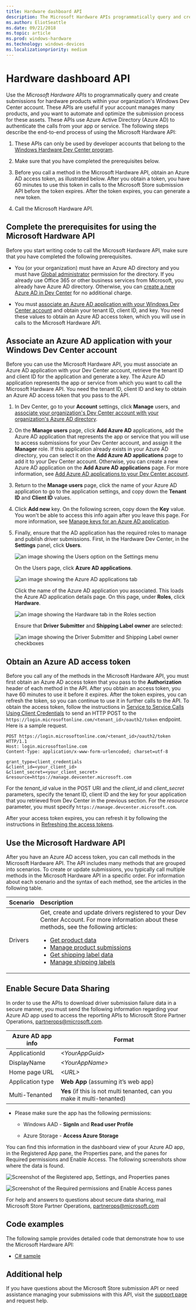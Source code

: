 ```yaml
---
title: Hardware dashboard API
description: The Microsoft Hardware APIs programmatically query and create submissions for hardware products within your organization's Windows Dev Center account.
ms.author: EliotSeattle
ms.date: 09/21/2018
ms.topic: article
ms.prod: windows-hardware
ms.technology: windows-devices
ms.localizationpriority: medium
---
```


# Hardware dashboard API

Use the *Microsoft Hardware APIs* to programmatically query and create submissions for hardware products within your organization's Windows Dev Center account. These APIs are useful if your account manages many products, and you want to automate and optimize the submission process for these assets. These APIs use Azure Active Directory (Azure AD) to authenticate the calls from your app or service.
The following steps describe the end-to-end process of using the Microsoft Hardware API:

1. These APIs can only be used by developer accounts that belong to the [Windows Hardware Dev Center program](https://msdn.microsoft.com/windows/hardware/drivers/dashboard/get-started-with-the-hardware-dashboard).

2. Make sure that you have completed the prerequisites below.

3. Before you call a method in the Microsoft Hardware API, obtain an Azure AD access token, as illustrated below. After you obtain a token, you have 60 minutes to use this token in calls to the Microsoft Store submission API before the token expires. After the token expires, you can generate a new token.

4. Call the Microsoft Hardware API.

## Complete the prerequisites for using the Microsoft Hardware API

Before you start writing code to call the Microsoft Hardware API, make sure that you have completed the following prerequisites.

* You (or your organization) must have an Azure AD directory and you must have [Global administrator](http://go.microsoft.com/fwlink/?LinkId=746654)  permission for the directory. If you already use Office 365 or other business services from Microsoft, you already have Azure AD directory. Otherwise, you can [create a new Azure AD in Dev Center](https://docs.microsoft.com/en-us/windows/uwp/publish/associate-azure-ad-with-dev-center#create-a-brand-new-azure-ad-to-associate-with-your-dev-center-account) for no additional charge.

* You must [associate an Azure AD application with your Windows Dev Center account](https://docs.microsoft.com/en-us/windows/uwp/monetize/create-and-manage-submissions-using-windows-store-services#associate-an-azure-ad-application-with-your-windows-dev-center-account) and obtain your tenant ID, client ID, and key. You need these values to obtain an Azure AD access token, which you will use in calls to the Microsoft Hardware API.

## Associate an Azure AD application with your Windows Dev Center account

Before you can use the Microsoft Hardware API, you must associate an Azure AD application with your Dev Center account, retrieve the tenant ID and client ID for the application and generate a key. The Azure AD application represents the app or service from which you want to call the Microsoft Hardware API. You need the tenant ID, client ID and key to obtain an Azure AD access token that you pass to the API.

1. In Dev Center, go to your **Account** settings, click **Manage** users, and [associate your organization's Dev Center account with your organization's Azure AD directory](https://docs.microsoft.com/en-us/windows/uwp/publish/associate-azure-ad-with-dev-center).
2. On the **Manage users** page, click **Add Azure AD** applications, add the Azure AD application that represents the app or service that you will use to access submissions for your Dev Center account, and assign it the **Manager** role. If this application already exists in your Azure AD directory, you can select it on the **Add Azure AD applications** page to add it to your Dev Center account. Otherwise, you can create a new Azure AD application on the **Add Azure AD applications** page. For more information, see [Add Azure AD applications to your Dev Center account](https://docs.microsoft.com/en-us/windows/uwp/publish/add-users-groups-and-azure-ad-applications#azure-ad-applications).

3. Return to the **Manage users** page, click the name of your Azure AD application to go to the application settings, and copy down the **Tenant ID** and **Client ID** values.

4. Click **Add new** key. On the following screen, copy down the **Key** value. You won't be able to access this info again after you leave this page. For more information, see [Manage keys for an Azure AD application](https://docs.microsoft.com/en-us/windows/uwp/publish/add-users-groups-and-azure-ad-applications#manage-keys).

5. Finally, ensure that the AD application has the required roles to manage and publish driver submissions. First, in the Hardware Dev Center, in the **Settings** panel, click **Users**.

    ![an image showing the Users option on the Settings menu](images/settings-menu-users-option.png)

    On the Users page, click **Azure AD applications**.

    ![an image showing the Azure AD applications tab](images/azure-ad-applications-tab.png)

    Click the name of the Azure AD application you associated. This loads the Azure AD application details page. On this page, under **Roles**, click **Hardware**.

    ![an image showing the Hardware tab in the Roles section](images/hardware-tab-in-roles-section.png)

    Ensure that **Driver Submitter** and **Shipping Label owner** are selected:

    ![an image showing the Driver Submitter and Shipping Label owner checkboxes](images/driver-submitter-and-shipping-label-owners-checkboxes.png)

## Obtain an Azure AD access token

Before you call any of the methods in the Microsoft Hardware API, you must first obtain an Azure AD access token that you pass to the **Authorization** header of each method in the API. After you obtain an access token, you have 60 minutes to use it before it expires. After the token expires, you can refresh the token, so you can continue to use it in further calls to the API. To obtain the access token, follow the instructions in [Service to Service Calls Using Client Credentials](https://azure.microsoft.com/documentation/articles/active-directory-protocols-oauth-service-to-service/) to send an HTTP POST to the `https://login.microsoftonline.com/<tenant_id>/oauth2/token` endpoint. Here is a sample request.

```
POST https://login.microsoftonline.com/<tenant_id>/oauth2/token HTTP/1.1
Host: login.microsoftonline.com
Content-Type: application/x-www-form-urlencoded; charset=utf-8

grant_type=client_credentials
&client_id=<your_client_id>
&client_secret=<your_client_secret>
&resource=https://manage.devcenter.microsoft.com
```

For the *tenant_id* value in the POST URI and the *client_id* and *client_secret* parameters, specify the tenant ID, client ID and the key for your application that you retrieved from Dev Center in the previous section. For the *resource* parameter, you must specify `https://manage.devcenter.microsoft.com`.

After your access token expires, you can refresh it by following the instructions in [Refreshing the access tokens](https://azure.microsoft.com/documentation/articles/active-directory-protocols-oauth-code/#refreshing-the-access-tokens).

## Use the Microsoft Hardware API

After you have an Azure AD access token, you can call methods in the Microsoft Hardware API. The API includes many methods that are grouped into scenarios. To create or update submissions, you typically call multiple methods in the Microsoft Hardware API in a specific order. For information about each scenario and the syntax of each method, see the articles in the following table.

| Scenario | Description |
|:--|:--|
| Drivers | Get, create and update drivers registered to your Dev Center Account. For more information about these methods, see the following articles:<ul><li>[Get product data](get-product-data.md)</li><li>[Manage product submissions](manage-product-submissions.md)</li><li>[Get shipping label data](get-shipping-labels.md)</li><li>[Manage shipping labels](manage-shipping-labels.md)</li></ul>|

## Enable Secure Data Sharing

In order to use the APIs to download driver submission failure data in a secure manner, you must send the following information regarding your Azure AD app used to access the reporting APIs to Microsoft Store Partner Operations, [partnerops@microsoft.com](mailto:partnerops@microsoft.com).

|Azure AD app info|Format|
|----|----|
|ApplicationId|*\<YourAppGuid>*|
|DisplayName|*\<YourAppName>*|
|Home page URL|*\<URL>*|
|Application type|**Web App** (assuming it’s web app)|
|Multi-Tenanted|**Yes** (if this is not multi tenanted, can you make it multi-tenanted)|

* Please make sure the app has the following permissions:

  * Windows AAD - **SignIn** and **Read user Profile**

  * Azure Storage - **Access Azure Storage**

You can find this information in the dashboard view of your Azure AD app, in the Registered App pane, the Properties pane, and the panes for Required permissions and Enable Access. The following screenshots show where the data is found.

![Screenshot of the Registered app, Settings, and Properties panes](./images/app-settings.png)<br/>

![Screenshot of the Required permissions and Enable Access panes](./images/permissions-access.png)

For help and answers to questions about secure data sharing, mail Microsoft Store Partner Operations, [partnerops@microsoft.com](mailto:partnerops@microsoft.com)

## Code examples

The following sample provides detailed code that demonstrate how to use the Microsoft Hardware API:

* [C# sample](http://download.microsoft.com/download/C/F/4/CF404E53-87A0-4204-BA13-A64B09A237C1/HardwareApiCSharpSample.zip)

## Additional help

If you have questions about the Microsoft Store submission API or need assistance managing your submissions with this API, visit the [support page](https://developer.microsoft.com/en-us/dashboard/account/help?returnUri=https://developer.microsoft.com/en-us/dashboard/hardware) and request help.

